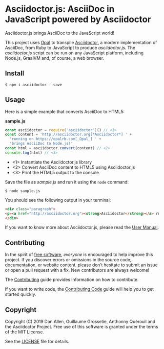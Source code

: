 # Asciidoctor.js: AsciiDoc in JavaScript powered by Asciidoctor

Asciidoctor.js brings AsciiDoc to the JavaScript world!

This project uses [Opal](https://opalrb.com/) to transpile [Asciidoctor](http://asciidoctor.org), a modern implementation of AsciiDoc, from Ruby to JavaScript to produce _asciidoctor.js_.
The _asciidoctor.js_ script can be run on any JavaScript platform, including Node.js, GraalVM and, of course, a web browser.

## Install

    $ npm i asciidoctor --save

## Usage

Here is a simple example that converts AsciiDoc to HTML5:

**sample.js**

```javascript
const asciidoctor = require('asciidoctor')() // <1>
const content = 'http://asciidoctor.org[*Asciidoctor*] ' +
  'running on https://opalrb.com[_Opal_] ' +
  'brings AsciiDoc to Node.js!'
const html = asciidoctor.convert(content) // <2>
console.log(html) // <3>
```
- <1> Instantiate the Asciidoctor.js library
- <2> Convert AsciiDoc content to HTML5 using Asciidoctor.js
- <3> Print the HTML5 output to the console

Save the file as _sample.js_ and run it using the `node` command:

    $ node sample.js

You should see the following output in your terminal:

```html
<div class="paragraph">
<p><a href="http://asciidoctor.org"><strong>Asciidoctor</strong></a> running on <a href="http://opalrb.com"><em>Opal</em></a> brings AsciiDoc to Node.js!</p>
</div>
```

If you want to know more about Asciidoctor.js, please read the [User Manual](https://asciidoctor-docs.netlify.com/asciidoctor.js/).

## Contributing

In the spirit of [free software](https://www.gnu.org/philosophy/free-sw.html), _everyone_ is encouraged to help improve this project.
If you discover errors or omissions in the source code, documentation, or website content, please don't hesitate to submit an issue or open a pull request with a fix.
New contributors are always welcome!

The [Contributing](https://github.com/asciidoctor/asciidoctor.js/blob/main/CONTRIBUTING.adoc) guide provides information on how to contribute.

If you want to write code, the [Contributing Code](https://github.com/asciidoctor/asciidoctor.js/blob/main/CONTRIBUTING-CODE.adoc) guide will help you to get started quickly.

## Copyright

Copyright (C) 2019 Dan Allen, Guillaume Grossetie, Anthonny Quérouil and the Asciidoctor Project.
Free use of this software is granted under the terms of the MIT License.

See the [LICENSE](https://github.com/asciidoctor/asciidoctor.js/blob/main/LICENSE) file for details.